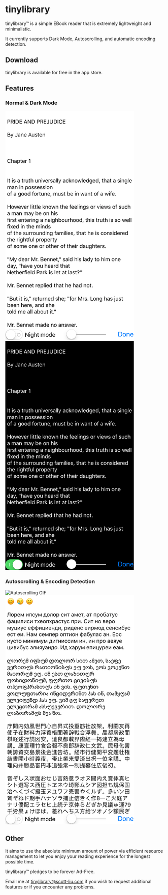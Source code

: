 # tinylibrary

tinylibrary™ is a simple EBook reader that is extremely lightweight and minimalistic.

It currently supports Dark Mode, Autoscrolling, and automatic encoding detection.

## Download

tinylibrary is available for free in the app store.

## Features
### Normal & Dark Mode
![Normal Mode Image](./tinylibrary/Screenshots/iphone1S.PNG)
![Dark Mode Image](./tinylibrary/Screenshots/iphone2S.PNG)

### Autoscrolling & Encoding Detection
![Autoscrolling GIF](./tinylibrary/Screenshots/autoscroll.gif)
![Encoding Detection Image](./tinylibrary/Screenshots/iphone3S.PNG)

## Other

It aims to use the absolute minimum amount of power via efficient resource management to let you enjoy your reading experience for the longest possible time.

tinylibrary™ pledges to be forever Ad-Free.

Email me at tinylibrary@scott-liu.com if you wish to request additional features or if you encounter any problems.
